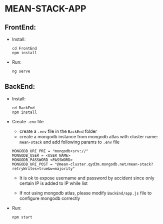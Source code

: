 # MEAN-STACK-APP

## FrontEnd:

- Install:
  ```
  cd FrontEnd
  npm install
  ```
- Run:
  ```
  ng serve
  ```

## BackEnd:

- Install:
  ```
  cd BackEnd
  npm install
  ```
- Create `.env` file

  - create a `.env` file in the `BackEnd` folder
  - create a mongodb instance from mongodb atlas with cluster name: `mean-stack` and add following params to `.env` file

  ```
  MONGODB_URI_PRE = "mongodb+srv://"
  MONGODB_USER = <USER NAME>
  MONGODB_PASSWORD <PASSWORD>
  MONGODB_URI_POST = "@mean-cluster.qyd3m.mongodb.net/mean-stack?retryWrites=true&w=majority"
  ```

  - It is ok to expose username and password by accident since only certain IP is added to IP while list

  - If not using mongodb atlas, please modify `BackEnd/app.js` file to configure mongodb correctly

- Run:
  ```
  npm start
  ```
